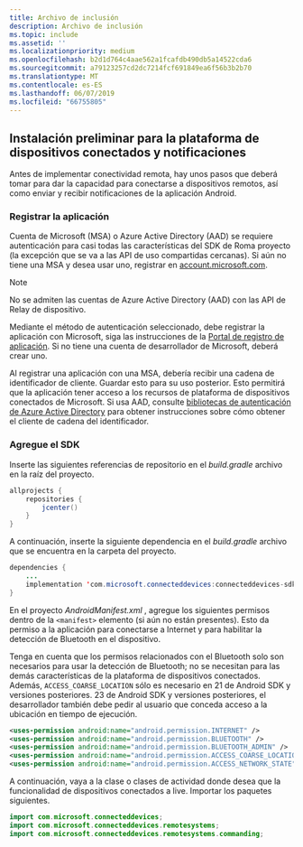 ```yaml
---
title: Archivo de inclusión
description: Archivo de inclusión
ms.topic: include
ms.assetid: ''
ms.localizationpriority: medium
ms.openlocfilehash: b2d1d764c4aae562a1fcafdb490db5a14522cda6
ms.sourcegitcommit: a79123257cd2dc7214fcf691849ea6f56b3b2b70
ms.translationtype: MT
ms.contentlocale: es-ES
ms.lasthandoff: 06/07/2019
ms.locfileid: "66755805"
---
```

## <a name="preliminary-setup-for-the-connected-devices-platform-and-notifications"></a>Instalación preliminar para la plataforma de dispositivos conectados y notificaciones

Antes de implementar conectividad remota, hay unos pasos que deberá tomar para dar la capacidad para conectarse a dispositivos remotos, así como enviar y recibir notificaciones de la aplicación Android.

### <a name="register-your-app"></a>Registrar la aplicación

Cuenta de Microsoft (MSA) o Azure Active Directory (AAD) se requiere autenticación para casi todas las características del SDK de Roma proyecto (la excepción que se va a las API de uso compartidas cercanas). Si aún no tiene una MSA y desea usar uno, registrar en [account.microsoft.com](https://account.microsoft.com/account).

> [!NOTE]
> No se admiten las cuentas de Azure Active Directory (AAD) con las API de Relay de dispositivo.

Mediante el método de autenticación seleccionado, debe registrar la aplicación con Microsoft, siga las instrucciones de la [Portal de registro de aplicación](https://apps.dev.microsoft.com/). Si no tiene una cuenta de desarrollador de Microsoft, deberá crear uno.

Al registrar una aplicación con una MSA, debería recibir una cadena de identificador de cliente. Guardar esto para su uso posterior. Esto permitirá que la aplicación tener acceso a los recursos de plataforma de dispositivos conectados de Microsoft. Si usa AAD, consulte [bibliotecas de autenticación de Azure Active Directory](https://docs.microsoft.com/azure/active-directory/develop/active-directory-authentication-libraries) para obtener instrucciones sobre cómo obtener el cliente de cadena del identificador.

### <a name="add-the-sdk"></a>Agregue el SDK

Inserte las siguientes referencias de repositorio en el *build.gradle* archivo en la raíz del proyecto.

```Java
allprojects {
    repositories {
        jcenter()
    }
}
```
A continuación, inserte la siguiente dependencia en el _build.gradle_ archivo que se encuentra en la carpeta del proyecto.

```Java
dependencies { 
    ...
    implementation 'com.microsoft.connecteddevices:connecteddevices-sdk:+'
}
```

En el proyecto *AndroidManifest.xml* , agregue los siguientes permisos dentro de la `<manifest>` elemento (si aún no están presentes). Esto da permiso a la aplicación para conectarse a Internet y para habilitar la detección de Bluetooth en el dispositivo.

Tenga en cuenta que los permisos relacionados con el Bluetooth solo son necesarios para usar la detección de Bluetooth; no se necesitan para las demás características de la plataforma de dispositivos conectados. Además, `ACCESS_COARSE_LOCATION` sólo es necesario en 21 de Android SDK y versiones posteriores. 23 de Android SDK y versiones posteriores, el desarrollador también debe pedir al usuario que conceda acceso a la ubicación en tiempo de ejecución.


```xml
<uses-permission android:name="android.permission.INTERNET" />
<uses-permission android:name="android.permission.BLUETOOTH" />
<uses-permission android:name="android.permission.BLUETOOTH_ADMIN" />
<uses-permission android:name="android.permission.ACCESS_COARSE_LOCATION" />
<uses-permission android:name="android.permission.ACCESS_NETWORK_STATE" />
```

A continuación, vaya a la clase o clases de actividad donde desea que la funcionalidad de dispositivos conectados a live. Importar los paquetes siguientes.

```java
import com.microsoft.connecteddevices;
import com.microsoft.connecteddevices.remotesystems;
import com.microsoft.connecteddevices.remotesystems.commanding;
```
